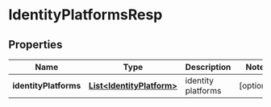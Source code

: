 # IdentityPlatformsResp

## Properties
Name | Type | Description | Notes
------------ | ------------- | ------------- | -------------
**identityPlatforms** | [**List&lt;IdentityPlatform&gt;**](IdentityPlatform.md) | identity platforms |  [optional]
